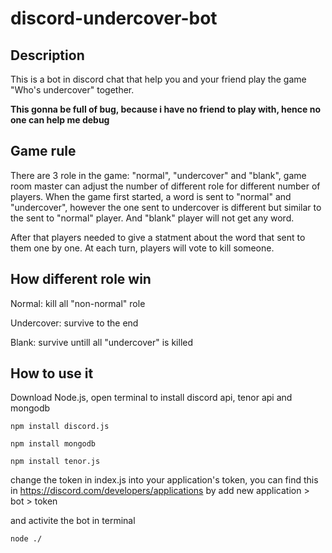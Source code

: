 # discord-undercover-bot

## Description
This is a bot in discord chat that help you and your friend play the game "Who's undercover" together.

**This gonna be full of bug, because i have no friend to play with, hence no one can help me debug**


## Game rule
There are 3 role in the game: "normal", "undercover" and "blank", game room master can adjust the number of different role for different number of players.
When the game first started, a word is sent to "normal" and "undercover", however the one sent to undercover is different but similar to the sent to "normal" player. And "blank" player will not get any word.

After that players needed to give a statment about the word that sent to them one by one. At each turn, players will vote to kill someone. 


## How different role win
Normal: kill all "non-normal" role

Undercover: survive to the end

Blank: survive untill all "undercover" is killed


## How to use it
Download Node.js, open terminal to install discord api, tenor api and mongodb
```
npm install discord.js
```
```
npm install mongodb
```
```
npm install tenor.js
```

change the token in index.js into your application's token, you can find this in https://discord.com/developers/applications by add new application > bot > token

and activite the bot in terminal
```
node ./
```
